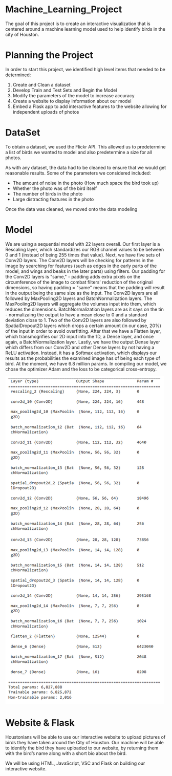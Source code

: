 # Machine_Learning_Project

The goal of this project is to create an interactive visualization that is centered around a machine learning model used to help identify birds in the city of Houston.

# Planning the Project 

In order to start this project, we identified high level items that needed to be determined: 

1. Create and Clean a dataset 
2. Develop Train and Test Sets and Begin the Model 
3. Modify the parameters of the model to increase accuracy 
4. Create a website to display information about our model 
5. Embed a Flask app to add interactive features to the website allowing for independent uploads of photos 

# DataSet 

To obtain a dataset, we used the Flickr API. This allowed us to predetermine a list of birds we wanted to model and also predetermine a size for all photos. 

As with any dataset, the data had to be cleaned to ensure that we would get reasonable results. Some of the parameters we considered included: 
- The amount of noise in the photo (How much space the bird took up)
- Whether the photo was of the bird itself 
- The number of birds in the photo
- Large distracting features in the photo 

Once the data was cleaned, we moved onto the data modeling 

# Model 

We are using a sequential model with 22 layers overall. Our first layer is a Rescaling layer, which standardizes our RGB channel values to be between 0 and 1 (instead of being 255 times that value). Next, we have five sets of Conv2D layers. The Conv2D layers will be checking for patterns in the image by searching for features (such as edges in the early parts of the model, and wings and beaks in the later parts) using filters. Our padding for the Conv2D layers is "same," - padding adds extra pixels on the circumference of the image to combat filters' reduction of the original dimensions, so having padding = "same" means that the padding will result in the output being the same size as the input. The Conv2D layers are all followed by MaxPooling2D layers and BatchNormalization layers. The MaxPooling2D layers will aggregate the volumes input into them, which reduces the dimensions. BatchNormalization layers are as it says on the tin - normalizaing the output to have a mean close to 0 and a standard deviation close to 1. Two of the Conv2D layers are also followed by SpatialDropout2D layers which drops a certain amount (in our case, 20%) of the input in order to avoid overfitting. After that we have a Flatten layer, which transmogrifies our 2D input into the 1D, a Dense layer, and once again, a BatchNormalization layer. Lastly, we have the output Dense layer which differs from our Conv2D and other Dense layers by not having a ReLU activation. Instead, it has a Softmax activation, which displays our results as the probabilities the examined image has of being each type of bird. At the moment, we have 6.8 million params. In compiling our model, we chose the optimizer Adam and the loss to be categorical cross-entropy.

![model_structure_updated](https://github.com/CrystalRae90/Machine_Learning_Project/blob/main/static/images/model_structure_updated.png)

# Website & Flask 
Houstonians will be able to use our interactive website to upload pictures of birds they have taken around the City of Houston. Our machine will be able to identify the bird they have uploaded to our website, by returning them with the bird’s name along with a short bio about the bird. 

We will be using HTML, JavaScript, VSC and Flask on building our interactive website. 

